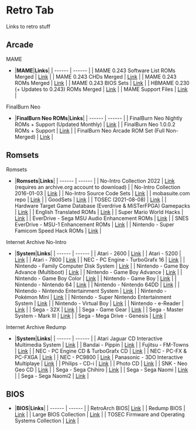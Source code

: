# Retro Tab
Links to retro stuff<br/>

## **Arcade**<br/>

MAME

- |**MAME**|**Links**|
| ------ | ------ |
| MAME 0.243 Software List ROMs Merged | [Link](https://archive.org/download/mame-sl/mame-sl/) |
| MAME 0.243 CHDs Merged | [Link](https://archive.org/download/MAME_0.225_CHDs_merged) |
| MAME 0.243 ROMs Merged | [Link](https://archive.org/download/mame-merged/mame-merged/) |
| MAME 0.243 BIOS Sets | [Link](https://archive.org/download/mame-merged/BIOS/) |
| HBMAME 0.230 (+ Updates to 0.243) ROMs Merged | [Link](https://archive.org/download/hbmame-0.230-merged) |
| MAME Support Files | [Link](https://archive.org/download/mame-support/Support/) |

FinalBurn Neo

- |**FinalBurn Neo ROMs**|**Links**|
| ------ | ------ |
| FinalBurn Neo Nightly ROMs + Support (Updated Monthly) | [Link](https://archive.org/download/2020_01_06_fbn/) |
| FinalBurn Neo 1.0.0.2 ROMs + Support | [Link](https://archive.org/download/fbneo/) |
| FinalBurn Neo Arcade ROM Set (Full Non-Merged) | [Link](https://archive.org/download/fbnarcade-fullnonmerged/arcade/) |

## **Romsets**<br/>

Romsets

- |**Romsets**|**Links**|
| ------ | ------ |
| No-Intro Collection 2022 | [Link](https://archive.org/download/no-intro_romsets/no-intro%20romsets/) (requires an archive.org account to download) |
| No-Intro Collection 2016-01-03 | [Link](https://archive.org/download/No-Intro-Collection_2016-01-03_Fixed) |
| No-Intro Source Code Sets | [Link](https://archive.org/download/ni-sc/ni-sc/) |
| mobasuite.com repo | [Link](http://81.234.103.195/) |
| GoodSets | [Link](https://archive.org/details/@gudset) |
| TOSEC (2021-08-08) | [Link](https://archive.org/download/tosec-main-2021-08-08) |
| Hardware Target Game Database (Everdrive & MiSTerFPGA) Gamepacks | [Link](https://archive.org/download/htgdb-gamepacks) |
| English Translated ROMs | [Link](https://archive.org/download/En-ROMs/En-ROMs/) |
| Super Mario World Hacks | [Link](https://archive.org/download/super-mario-world-hacks) |
| EverDrive - Sega MSU Audio Enhancement ROMs | [Link](https://archive.org/download/all-sega-msu) |
| SNES EverDrive - MSU-1 Enhancement ROMs | [Link](https://archive.org/download/msu-1-snes) |
| Nintendo - Super Famicom Speed Hack ROMs | [Link](https://archive.org/download/sfc-speedhacks/ROMs/) |

Internet Archive No-Intro

- |**System**|**Links**|
| ------ | ------ |
| Atari - 2600 | [Link](https://archive.org/download/nointro.atari-2600) |
| Atari - 5200 | [Link](https://archive.org/download/nointro.atari-5200) |
| Atari - 7800 | [Link](https://archive.org/download/nointro.atari-7800) |
| NEC - PC Engine - TurboGrafx 16 | [Link](https://archive.org/download/nointro.tg-16) |
| Nintendo - Family Computer Disk System | [Link](http://archive.org/download/nointro.fds) |
| Nintendo - Game Boy Advance (Multiboot) | [Link](https://archive.org/download/nointro.gba-multiboot) |
| Nintendo - Game Boy Advance | [Link](https://archive.org/download/nointro.gba) |
| Nintendo - Game Boy Color | [Link](https://archive.org/download/nointro.gbc) |
| Nintendo - Game Boy | [Link](https://archive.org/download/nointro.gb) |
| Nintendo - Nintendo 64 | [Link](https://archive.org/download/nointro.n64) |
| Nintendo - Nintendo 64DD | [Link](https://archive.org/download/nointro.n64dd) |
| Nintendo - Nintendo Entertainment System | [Link](https://archive.org/download/nointro.nes) |
| Nintendo - Pokémon Mini | [Link](http://archive.org/download/nointro.poke-mini) |
| Nintendo - Super Nintendo Entertainment System | [Link](https://archive.org/download/nointro.snes) |
| Nintendo - Virtual Boy | [Link](https://archive.org/download/nointro.vb) |
| Nintendo - e-Reader | [Link](http://archive.org/download/nointro.e-reader) |
| Sega - 32X | [Link](https://archive.org/download/nointro.32x) |
| Sega - Game Gear | [Link](https://archive.org/download/nointro.gg) |
| Sega - Master System - Mark III | [Link](https://archive.org/download/nointro.ms-mkiii) |
| Sega - Mega Drive - Genesis | [Link](https://archive.org/download/nointro.md) |

Internet Archive Redump

- |**System**|**Links**|
| ------ | ------ |
| Atari Jaguar CD Interactive Multimedia System | [Link](https://archive.org/download/redump.jaguar.revival) |
| Bandai - Pippin | [Link](https://archive.org/download/redump-bandai-pippin) |
| Fujitsu - FM-Towns | [Link](https://archive.org/details/redump.fm.revival) |
| NEC - PC Engine CD & TurboGrafx CD | [Link](https://archive.org/download/redump.pce.revival) |
| NEC - PC-FX & PC-FXGA | [Link](https://archive.org/download/redump.pcfx.revival) |
| NEC - PC9800 | [Link](https://archive.org/download/redump.pc98.revival)
| Panasonic - 3DO Interactive Multiplaye | [Link](https://archive.org/download/redump.3DO.revival) |
| Philips - CD-i | [Link](https://archive.org/download/redump.cdi.revival) |
| Photo CD | [Link](https://archive.org/download/redump.photo.revival) |
| SNK - Neo Geo CD | [Link](https://archive.org/download/redump.ngcd.revival) |
| Sega - Sega Chihiro | [Link](https://archive.org/download/redump.chihiro.revival) |
| Sega - Sega Naomi | [Link](https://archive.org/download/redump.naomi.revival) |
| Sega - Sega Naomi2 | [Link](https://archive.org/download/redump.naomi2.revival) |



## **BIOS**

- |**BIOS**|**Links**|
| ------ | ------ |
| RetroArch BIOS| [Link](https://archive.org/download/RetroarchSystemFiles/Retroarch-System/) |
| Redump BIOS | [Link](https://archive.org/download/2019_11_25_redump_bios) |
| Large BIOS Collection | [Link](https://mega.nz/folder/9ZdQwaaY#u63KaI0MsKcIqWE2GQmUuA) |
| TOSEC Firmware and Operating Systems Collection | [Link](https://archive.org/download/tosec_fw_os) |
